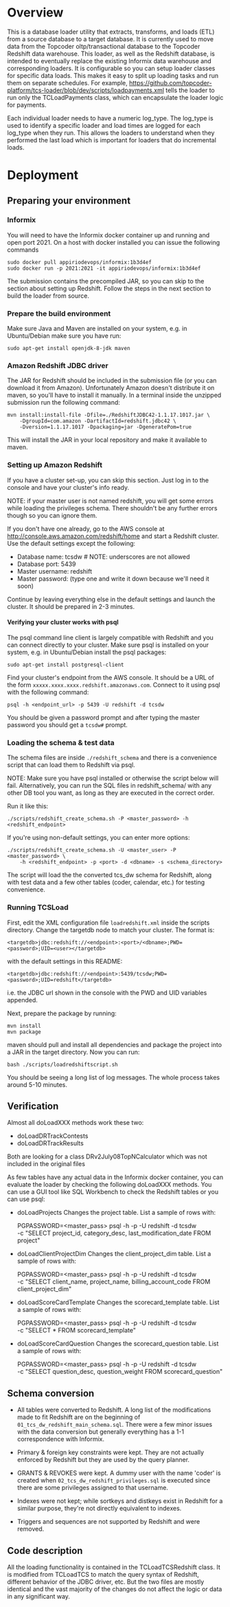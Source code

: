 # Overview
This is a database loader utility that extracts, transforms, and loads (ETL) from a source database to a target database. It is currently used to move data from the Topcoder oltp/transactional database to the Topcoder Redshift data warehouse. This loader, as well as the Redshift database, is intended to eventually replace the existing Informix data warehouse and corresponding loaders. It is configurable so you can setup loader classes for specific data loads.  This makes it easy to split up loading tasks and run them on separate schedules.  For example, https://github.com/topcoder-platform/tcs-loader/blob/dev/scripts/loadpayments.xml tells the loader to run only the TCLoadPayments class, which can encapsulate the loader logic for payments.

Each individual loader needs to have a numeric log_type.  The log_type is used to identify a specific loader and load times are logged for each log_type when they run.  This allows the loaders to understand when they performed the last load which is important for loaders that do incremental loads.

# Deployment

## Preparing your environment

### Informix
You will need to have the Informix docker container up and running and open
port 2021. On a host with docker installed you can issue the following commands

    sudo docker pull appiriodevops/informix:1b3d4ef
    sudo docker run -p 2021:2021 -it appiriodevops/informix:1b3d4ef


The submission contains the precompiled JAR, so you can skip to the section about setting
up Redshift. Follow the steps in the next section to build the loader from source.

### Prepare the build environment

Make sure Java and Maven are installed on your system, e.g. in Ubuntu/Debian
make sure you have run:

    sudo apt-get install openjdk-8-jdk maven

### Amazon Redshift JDBC driver
The JAR for Redshift should be included in the submission file (or you can
download it from Amazon). Unfortunately Amazon doesn't distribute it on maven,
so you'll have to install it manually. In a terminal inside the unzipped
submission run the following command:

    mvn install:install-file -Dfile=./RedshiftJDBC42-1.1.17.1017.jar \
        -DgroupId=com.amazon -DartifactId=redshift.jdbc42 \
        -Dversion=1.1.17.1017 -Dpackaging=jar -DgeneratePom=true

This will install the JAR in your local repository and make it available to maven.

### Setting up Amazon Redshift
If you have a cluster set-up, you can skip this section. Just log in to the
console and have your cluster's info ready.

NOTE: if your master user is not named redshift, you will get some errors while loading the
privileges schema. There shouldn't be any further errors though so you can ignore them.

If you don't have one already, go to the AWS console at
http://console.aws.amazon.com/redshift/home and start a Redshift cluster. Use
the default settings except the following:

- Database name: tcsdw    # NOTE: underscores are not allowed
- Database port: 5439
- Master username: redshift
- Master password: (type one and write it down because we'll need it soon)

Continue by leaving everything else in the default settings and launch the cluster.
It should be prepared in 2-3 minutes.

#### Verifying your cluster works with psql
The psql command line client is largely compatible with Redshift and you can
connect directly to your cluster. Make sure psql is installed on your system,
e.g. in Ubuntu/Debian install the psql packages:

    sudo apt-get install postgresql-client

Find your cluster's endpoint from the AWS console. It should be a URL of the form
`xxxxx.xxxx.xxxx.redshift.amazonaws.com`. Connect to it using psql with the
following command:

    psql -h <endpoint_url> -p 5439 -U redshift -d tcsdw

You should be given a password prompt and after typing the master password you
should get a `tcsdw#` prompt.

### Loading the schema & test data

The schema files are inside `./redshift_schema` and there is a convenience script
that can load them to Redshift via psql.

NOTE: Make sure you have psql installed or otherwise the script below will fail.
Alternatively, you can run the SQL files in redshift_schema/ with any other DB
tool you want, as long as they are executed in the correct order.

Run it like this:

    ./scripts/redshift_create_schema.sh -P <master_password> -h <redshift_endpoint>

If you're using non-default settings, you can enter more options:

    ./scripts/redshift_create_schema.sh -U <master_user> -P <master_password> \
        -h <redshift_endpoint> -p <port> -d <dbname> -s <schema_directory>

The script will load the the converted tcs_dw schema for Redshift, along with
test data and a few other tables (coder, calendar, etc.) for testing convenience.

### Running TCSLoad

First, edit the XML configuration file `loadredshift.xml` inside the scripts directory. Change
the targetdb node to match your cluster. The format is:

    <targetdb>jdbc:redshift://<endpoint>:<port>/<dbname>;PWD=<password>;UID=<user></targetdb>

with the default settings in this README:

    <targetdb>jdbc:redshift://<endpoint>:5439/tcsdw;PWD=<password>;UID=redshift</targetdb>

i.e. the JDBC url shown in the console with the PWD and UID variables appended.

Next, prepare the package by running:

    mvn install
    mvn package

maven should pull and install all dependencies and package the project into a
JAR in the target directory. Now you can run:

    bash ./scripts/loadredshiftscript.sh

You should be seeing a long list of log messages. The whole process takes around
5-10 minutes.

## Verification

Almost all doLoadXXX methods work these two:

- doLoadDRTrackContests
- doLoadDRTrackResults

Both are looking for a class DRv2July08TopNCalculator which was not included in
the original files

As few tables have any actual data in the Informix docker container, you can
evaluate the loader by checking the following doLoadXXX methods. You can use
a GUI tool like SQL Workbench to check the Redshift tables or you can use psql:

- doLoadProjects
  Changes the project table. List a sample of rows with:

    PGPASSWORD=<master_pass> psql -h <endpoint> -p <port> -U redshift -d tcsdw \
        -c "SELECT project_id, category_desc, last_modification_date FROM project"

- doLoadClientProjectDim
  Changes the client_project_dim table. List a sample of rows with:

    PGPASSWORD=<master_pass> psql -h <endpoint> -p <port> -U redshift -d tcsdw \
        -c "SELECT client_name, project_name, billing_account_code FROM client_project_dim"

- doLoadScoreCardTemplate
  Changes the scorecard_template table. List a sample of rows with:

    PGPASSWORD=<master_pass> psql -h <endpoint> -p <port> -U redshift -d tcsdw \
        -c "SELECT * FROM scorecard_template"

- doLoadScoreCardQuestion
  Changes the scorecard_question table. List a sample of rows with:

    PGPASSWORD=<master_pass> psql -h <endpoint> -p <port> -U redshift -d tcsdw \
        -c "SELECT question_desc, question_weight FROM scorecard_question"


## Schema conversion

- All tables were converted to Redshift. A long list of the modifications made
to fit Redshift are on the beginning of `01_tcs_dw_redshift_main_schema.sql`.
There were a few minor issues with the data conversion but generally everything
has a 1-1 correspondence with Informix.

- Primary & foreign key constraints were kept. They are not actually enforced
by Redshift but they are used by the query planner.

- GRANTS & REVOKES were kept. A dummy user with the name 'coder' is created when
`02_tcs_dw_redshift_privileges.sql` is executed since there are some privileges
assigned to that username.

- Indexes were not kept; while sortkeys and distkeys exist in Redshift for a similar
purpose, they're not directly equivalent to indexes.

- Triggers and sequences are not supported by Redshift and were removed.

## Code description
All the loading functionality is contained in the TCLoadTCSRedshift class. It
is modified from TCLoadTCS to match the query syntax of Redshift, different
behavior of the JDBC driver, etc. But the two files are mostly identical and the
vast majority of the changes do not affect the logic or data in any significant
way.
